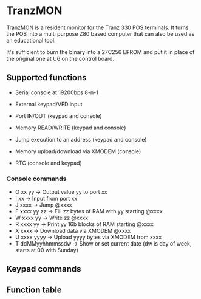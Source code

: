 # TranzMON

TranzMON is a resident monitor for the Tranz 330 POS terminals.
It turns the POS into a multi purpose Z80 based computer that can also be used as an educational tool.

It's sufficient to burn the binary into a 27C256 EPROM and put it in place of the original one at U6 on the control board.

## Supported functions

- Serial console at 19200bps 8-n-1
- External keypad/VFD input

- Port IN/OUT (keypad and console)
- Memory READ/WRITE (keypad and console)
- Jump execution to an address (keypad and console)
- Memory upload/download via XMODEM (console)
- RTC (console and keypad)

### Console commands

- O xx yy          -> Output value yy to port xx
- I xx             -> Input from port xx
- J xxxx           -> Jump @xxxx
- F xxxx yy zz     -> Fill zz bytes of RAM with yy starting @xxxx
- W xxxx yy        -> Write zz @xxxx
- R xxxx yy        -> Print yy 16b blocks of RAM starting @xxxx
- X xxxx           -> Download data via XMODEM @xxxx
- U xxxx yyyy      -> Upload yyyy bytes via XMODEM  from xxxx
- T ddMMyyhhmmssdw -> Show or set current date (dw is day of week, starts at 00 with Sunday)

## Keypad commands

## Function table


